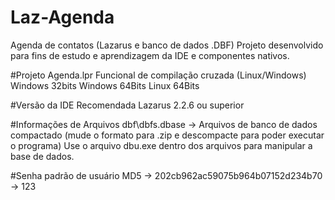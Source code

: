 # Laz-Agenda
Agenda de contatos (Lazarus e banco de dados .DBF)
Projeto desenvolvido para fins de estudo e aprendizagem da IDE 
e componentes nativos.

#Projeto Agenda.lpr
Funcional de compilação cruzada (Linux/Windows)
Windows 32bits
Windows 64Bits
Linux 64Bits

#Versão da IDE Recomendada
Lazarus 2.2.6 ou superior

#Informações de Arquivos
dbf\dbfs.dbase -> Arquivos de banco de dados compactado (mude o 
formato para .zip e descompacte para poder executar o programa)
Use o arquivo dbu.exe dentro dos arquivos para manipular a base
de dados.

#Senha padrão de usuário
MD5 -> 202cb962ac59075b964b07152d234b70 -> 123